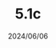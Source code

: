 ---
layout: gold_efficiency

title: 5.1c
date: 2024/06/06
description: Wild Rift Gold Efficiency of 5.1c
image: /assets/favicon512x512.png

permalink: /5.1c/
redirect_from: /

data:
    refer_url: https://wildrift.leagueoflegends.com/en-us/news/game-updates/wild-rift-patch-notes-5-1c/#items
    refer_text: 5.1c
    items: items_5_1c
    stats: stats_5_1c

patch_note:
    statuses:
        buffed: "ROD OF AGES"
        adjusted: ""
        nerfed: ""
        new: ""
    excludes: "Rod of Ages"
    compare:
        statuses: "buffed,adjusted,nerfed"
        items: items_5_1b
        stats: stats_5_1b
        item_prefix: 5.1b
---